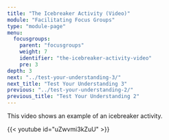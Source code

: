 ```yaml
---
title: "The Icebreaker Activity (Video)"
module: "Facilitating Focus Groups"
type: "module-page"
menu:
  focusgroups:
    parent: "focusgroups"
    weight: 7
    identifier: "the-icebreaker-activity-video"
    pre: 3
depth: 3
next: "../test-your-understanding-3/"
next_title: "Test Your Understanding 3"
previous: "../test-your-understanding-2/"
previous_title: "Test Your Understanding 2"
---
```

This video shows an example of an icebreaker activity.

{{< youtube id="uZwvmi3kZuU" >}}